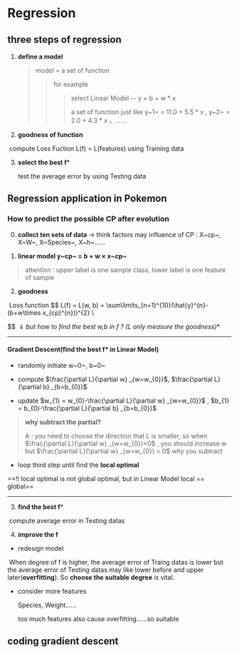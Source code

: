 # Regression

## three steps of regression

1. **define a model**

   > model = a set of function
   >
   > > for example
   > >
   > > > select Linear Model -- y = b + w * x
   > > >
   > > > a set of function just like y~1~ = 11.0 + 5.5 * x , y~2~ = 2.0 + 4.3 * x ，......
   
2. **goodness of function**

​		compute Loss Fuction L(f) = L(features) using Training data

3. **select the best f***

   test the average error by using Testing data



## Regression application in Pokemon

### How to predict the possible CP after evolution

0. **collect ten sets of data** $\rightarrow$ think factors may influence of CP : X~cp~, X~W~, X~Species~, X~h~...... 

1. **linear model y~cp~ = b + w $\times$ x~cp~**

> attention : upper label is one sample class, lower label is one feature of sample 

2. **goodness**

​	Loss function
$$
L(f) = L(w, b) =
	\sum\limits_{n=1}^{10}(\hat{y}^{n}-(b+w\times x_{cp}^{n}))^{2} \\
$$
​							$\Downarrow$ **but how to find the best w,b in f* ? (L only measure  the goodness)**

----

#### Gradient Descent(find the best f* in Linear Model)

+ randomly initiate w~0~, b~0~
+ compute $\frac{\partial L}{\partial w} _{w=w_{0}}$,  $\frac{\partial L}{\partial b} _{b=b_{0}}$

+ update $w_{1} = w_{0}-\frac{\partial L}{\partial w} _{w=w_{0}}$ , $b_{1} = b_{0}-\frac{\partial L}{\partial b} _{b=b_{0}}$

> **why subtract the partial?**
>
> A : you need to choose the direction that L is smaller, so when $\frac{\partial L}{\partial w} _{w=w_{0}}<0$ , you should increase w but $\frac{\partial L}{\partial w} _{w=w_{0}} < 0$ why you subtract

+ loop third step until find the **local optimal**

==!! local optimal is not global optimal, but in Linear Model local == global==

----

3. **find the best f***

​	compute average error in Testing datas

4. **improve the f**

+ redesign model 

​		When degree of f is higher, the average error of Traing datas is lower but the average error of Testing datas may like lower before and upper later(**overfitting**). So **choose the suitable degree** is vital.

+ consider more features 

  Species, Weight......

  too much features also cause overfitting......so suitable

  

## coding gradient descent



